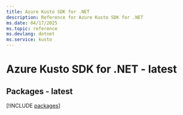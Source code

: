 ```yaml
---
title: Azure Kusto SDK for .NET
description: Reference for Azure Kusto SDK for .NET
ms.date: 04/17/2025
ms.topic: reference
ms.devlang: dotnet
ms.service: kusto
---
```

# Azure Kusto SDK for .NET - latest
## Packages - latest
[!INCLUDE [packages](kusto-index.md)]